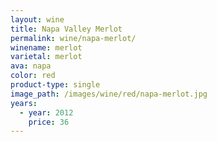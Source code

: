 ```yaml
---
layout: wine
title: Napa Valley Merlot
permalink: wine/napa-merlot/
winename: merlot
varietal: merlot
ava: napa
color: red
product-type: single
image_path: /images/wine/red/napa-merlot.jpg
years:
  - year: 2012
    price: 36
---
```



